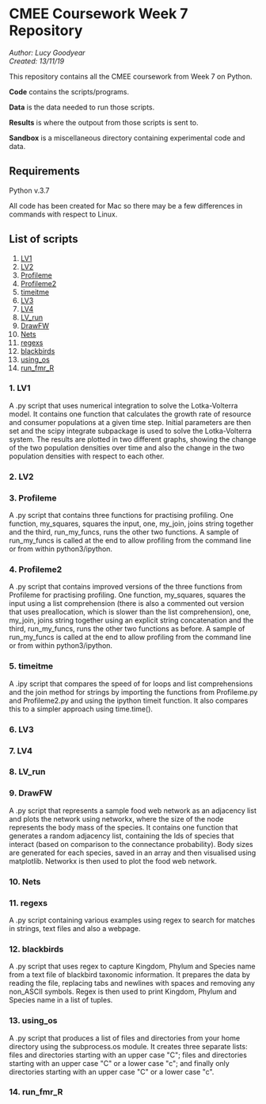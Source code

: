 # CMEE Coursework Week 7 Repository

*Author: Lucy Goodyear*  
*Created: 13/11/19*

This repository contains all the CMEE coursework from Week 7 on Python.

**Code** contains the scripts/programs.

**Data** is the data needed to run those scripts.

**Results** is where the outpout from those scripts is sent to.

**Sandbox** is a miscellaneous directory containing experimental code and data.

## Requirements

Python v.3.7

All code has been created for Mac so there may be a few differences in commands with respect to Linux.

## List of scripts
1. [LV1](#1.-LV1)
2. [LV2](#2.-LV2)
3. [Profileme](#3.-Profileme)
4. [Profileme2](#4.-Profileme2)
5. [timeitme](#5.-timeitme)
6. [LV3](#6.-LV3)
7. [LV4](#7.-LV4)
8. [LV_run](#8.-LV_run)
9. [DrawFW](#9.-DrawFW)
10. [Nets](#10.-Nets)
11. [regexs](#11.-regexs)
12. [blackbirds](#12.-blackbirds)
13. [using_os](#13.-using_os)
14. [run_fmr_R](#12.-run_fmr_R)

### 1. LV1

A .py script that uses numerical integration to solve the Lotka-Volterra model. It contains one function that calculates the growth rate of resource and consumer populations at a given time step. Initial parameters are then set and the scipy integrate subpackage is used to solve the Lotka-Volterra system. The results are plotted in two different graphs, showing the change of the two population densities over time and also the change in the two population densities with respect to each other.

### 2. LV2



### 3. Profileme

A .py script that contains three functions for practising profiling. One function, my_squares, squares the input, one, my_join, joins string together and the third, run_my_funcs, runs the other two functions. A sample of run_my_funcs is called at the end to allow profiling from the command line or from within python3/ipython.

### 4. Profileme2

A .py script that contains improved versions of the three functions from 
Profileme for practising profiling. One function, my_squares, squares the input using a list comprehension (there is also a commented out version that uses preallocation, which is slower than the list comprehension), one, my_join, joins string together using an explicit string concatenation and the third, run_my_funcs, runs the other two functions as before. A sample of run_my_funcs is called at the end to allow profiling from the command line or from within python3/ipython.

### 5. timeitme

A .ipy script that compares the speed of for loops and list comprehensions and the join method for strings by importing the functions from Profileme.py and Profileme2.py and using the ipython timeit function. It also compares this to a simpler approach using time.time().

### 6. LV3



### 7. LV4



### 8. LV_run



### 9. DrawFW

A .py script that represents a sample food web network as an adjacency list and plots the network using networkx, where the size of the node represents the body mass of the species. It contains one function that generates a random adjacency list, containing the Ids of species that interact (based on comparison to the connectance probability). Body sizes are generated for each species, saved in an array and then visualised using matplotlib. Networkx is then used to plot the food 
web network.

### 10. Nets



### 11. regexs

A .py script containing various examples using regex to search for matches in strings, text files and also a webpage.


### 12. blackbirds

A .py script that uses regex to capture Kingdom, Phylum and Species name from a text file of blackbird taxonomic information. It prepares the data by reading the file, replacing tabs and newlines with spaces and removing any non_ASCII symbols. Regex is then used to print Kingdom, Phylum and Species name in a list of tuples.

### 13. using_os

A .py script that produces a list of files and directories from your home directory using the subprocess.os module. It creates three separate lists: files and directories starting with an upper case "C"; files and directories starting with an upper case "C" or a lower case "c"; and finally only directories starting with an upper case "C" or a lower case "c".


### 14. run_fmr_R